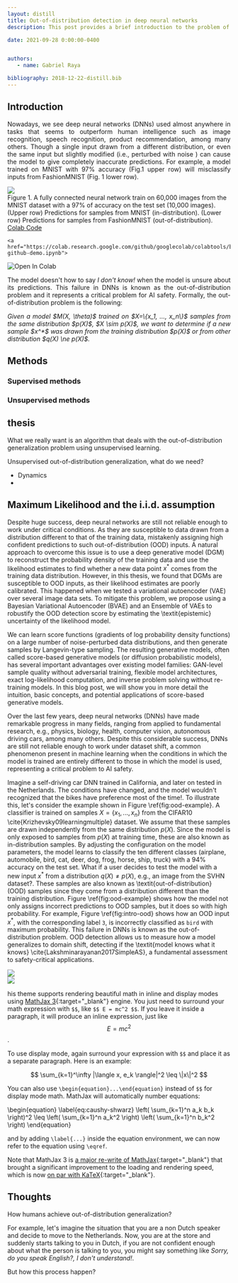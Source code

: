 ```yaml
---
layout: distill
title: Out-of-distribution detection in deep neural networks
description: This post provides a brief introduction to the problem of out-of-distribution examples. Examples will be provided to make things as clear as possible.

date: 2021-09-28 0:00:00-0400


authors:
   - name: Gabriel Raya

bibliography: 2018-12-22-distill.bib
---
```


## Introduction

<p align="justify">
Nowadays, we see deep neural networks (DNNs) used almost anywhere in tasks that seems to outperform human intelligence such as image recognition, speech recognition, product recommendation, among many others. Though a single input drawn from a different distribution, or even the same input but slightly modified (i.e., perturbed with noise <d-cite key="szegedy2013intriguing"></d-cite>) can cause the model to give completely inaccurate predictions. For example, a model trained on MNIST with 97% accuracy (Fig.1 upper row) will misclassify inputs from FashionMNIST (Fig. 1 lower row).  
</p>

<div class="row mt-3">
    <div class="col-sm mt-3 mt-md-0">
        <img class="img-fluid rounded z-depth-1" src="{{ site.baseurl }}/assets/img/ood/ood_problem.PNG">
    </div>
</div>
<div class="caption">
    Figure 1. A fully connected neural network train on 60,000 images from the MNIST dataset with a 97% of accuracy on the test set (10,000 images). (Upper row) Predictions for samples from MNIST (in-distribution). (Lower row) Predictions for samples from FashionMNIST (out-of-distribution).  <a href="https://github.com/gabrielraya/out-of-distribution-detection/blob/main/Intro_to_OOD.ipynb" target="blank">Colab Code</a>

    <a href="https://colab.research.google.com/github/googlecolab/colabtools/blob/master/notebooks/colab-github-demo.ipynb">
  <img src="https://colab.research.google.com/assets/colab-badge.svg" alt="Open In Colab"/>
</a>
</div>

<p align="justify">
The model doesn't how to say <i>I don't know!</i> when the model is unsure about its predictions.
This failure in DNNs is known as the out-of-distribution problem and it represents a critical problem for AI safety. Formally, the out-of-distribution problem is the following:</p>

<p align="justify">
<i>Given a model $M(X, \theta)$ trained on $X=\{x_1, ..., x_n\}$ samples from the same distribution $p(X)$, $X \sim p(X)$, we want to determine if a new sample  $x^*$ was drawn from the training distribution $p(X)$ or from other distribution $q(X) \ne p(X)$.</i>
</p>




<!-- A similar situation like this in real life could be a self-driving car designe  d in California driving in the streets of Amsterdam. *How does the system should behave now that the  driving rules might differ from the ones in California, to the size and structure of the streets, the bike roads, etc.?*. All these changes represent a change in distribution, and out-of-distribution detection is exactly about that, detecting those changes in distributions (at testing time) to provide more robust systems in real world settings. -->


## Methods

### Supervised methods



### Unsupervised methods


## thesis

What we really want is an algorithm that deals with the out-of-distribution generalization problem using unsupervised learning.

Unsupervised out-of-distribution generalization, what do we need?
- Dynamics
-

## Maximum Likelihood and the i.i.d. assumption

Despite huge success, deep neural networks are still not reliable enough to work under critical conditions. As they are susceptible to data drawn from a distribution different to that of the training data, mistakenly assigning high confident predictions to such out-of-distribution (OOD) inputs. A natural approach to overcome this issue is to use a deep generative model (DGM) to reconstruct the probability density of the training data and use the likelihood estimates to find whether a new data point $x^*$ comes from the training data distribution. However, in this thesis, we found that DGMs are susceptible to OOD inputs, as their likelihood estimates are poorly calibrated. This happened when we tested a variational autoencoder (VAE) over several image data sets. To mitigate this problem, we propose using a Bayesian Variational Autoencoder (BVAE) and an Ensemble of VAEs to robustify the OOD detection score by estimating the \textit{epistemic} uncertainty of the likelihood model.



We can learn score functions (gradients of log probability density functions) on a large number of noise-perturbed data distributions, and then generate samples by Langevin-type sampling. The resulting generative models, often called score-based generative models (or diffusion probabilistic models), has several important advantages over existing model families: GAN-level sample quality without adversarial training, flexible model architectures, exact log-likelihood computation, and inverse problem solving without re-training models. In this blog post, we will show you in more detail the intuition, basic concepts, and potential applications of score-based generative models.




Over the last few years, deep neural networks (DNNs) have made remarkable progress in many fields, ranging from applied to fundamental research, e.g., physics, biology, health, computer vision, autonomous driving cars, among many others. Despite this considerable success, DNNs are still not reliable enough to work under dataset shift, a common phenomenon present in machine learning when the conditions in which the model is trained are entirely different to those in which the model is used, representing a critical problem to AI safety.

Imagine a self-driving car DNN trained in California, and later on tested in the Netherlands. The conditions have changed, and the model wouldn't recognized that the bikes have preference most of the time!. To illustrate this, let's consider the example shown in Figure \ref{fig:ood-example}. A classifier is trained on samples $X=\{x_1, ..., x_n\}$  from the CIFAR10 \cite{Krizhevsky09learningmultiple} dataset. We assume that these samples are drawn independently from the same distribution $p(X)$. Since the model is only exposed to samples from $p(X)$ at training time, these are also known as in-distribution samples. By adjusting the configuration on the model parameters, the model learns to classify the ten different classes (airplane, automobile, bird, cat, deer, dog, frog, horse, ship, truck)  with a 94\% accuracy on the test set. What if a user decides to test the model with a new input $x^*$ from a distribution $q(X) \ne p(X)$, e.g., an image from the SVHN dataset?. These samples are also known as \textit{out-of-distribution} (OOD) samples since they come from a distribution different than the training distribution. Figure \ref{fig:ood-example} shows how the model not only assigns incorrect predictions to OOD samples,  but it does so with high probability. For example, Figure \ref{fig:intro-ood} shows how an OOD input $x^*$, with the corresponding label `3`, is incorrectly classified as `bird` with maximum probability.  This failure in DNNs is known as the out-of-distribution problem. OOD detection allows us to measure how a model generalizes to domain shift, detecting if the \textit{model knows what it knows} \cite{Lakshminarayanan2017SimpleAS}, a fundamental assessment to safety-critical applications.

<div class="row mt-3">
    <div class="col-sm mt-3 mt-md-0">
        <img class="img-fluid rounded z-depth-1" src="{{ site.baseurl }}/assets/img/ood/dl_fails_in_data.png">
    </div>
    <div class="col-sm mt-3 mt-md-0">
        <img class="img-fluid rounded z-depth-1" src="{{ site.baseurl }}/assets/img/ood/dl_fails_ood_data.png">
    </div>
</div>

his theme supports rendering beautiful math in inline and display modes using [MathJax 3](https://www.mathjax.org/){:target="\_blank"} engine. You just need to surround your math expression with `$$`, like `$$ E = mc^2 $$`. If you leave it inside a paragraph, it will produce an inline expression, just like $$ E = mc^2 $$.

To use display mode, again surround your expression with `$$` and place it as a separate paragraph. Here is an example:

$$
\sum_{k=1}^\infty |\langle x, e_k \rangle|^2 \leq \|x\|^2
$$

You can also use `\begin{equation}...\end{equation}` instead of `$$` for display mode math.
MathJax will automatically number equations:

\begin{equation}
\label{eq:caushy-shwarz}
\left( \sum_{k=1}^n a_k b_k \right)^2 \leq \left( \sum_{k=1}^n a_k^2 \right) \left( \sum_{k=1}^n b_k^2 \right)
\end{equation}

and by adding `\label{...}` inside the equation environment, we can now refer to the equation using `\eqref`.

Note that MathJax 3 is [a major re-write of MathJax](https://docs.mathjax.org/en/latest/upgrading/whats-new-3.0.html){:target="\_blank"} that brought a significant improvement to the loading and rendering speed, which is now [on par with KaTeX](http://www.intmath.com/cg5/katex-mathjax-comparison.php){:target="\_blank"}.
## Thoughts
How humans achieve out-of-distribution generalization?

For example, let's imagine the situation that you are a non Dutch speaker and decide to move to the Netherlands. Now, you are at the store and suddenly starts talking to you in Dutch, if you are not confident enough about what the person is talking to you, you might say something like <i>Sorry, do you speak English?, I don't understand!</i>.

But how this process happen?

